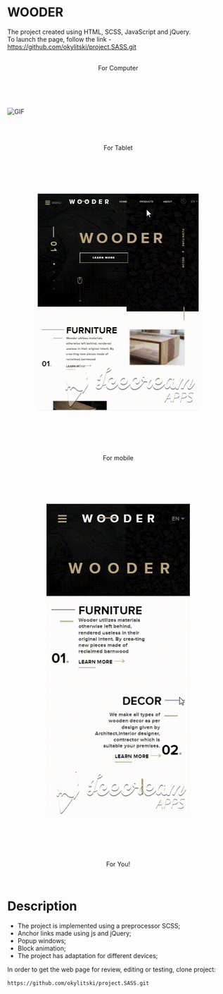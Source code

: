 # WOODER
The project created using HTML, SCSS, JavaScript and jQuery.<br>
To launch the page, follow the link - https://github.com/okylitski/project.SASS.git<br>
<br>
<p align = "center">For Сomputer</p><br>
<br>
<br>
<br>
<img src="/assets/image/Tablet.gif" alt="GIF" style="max-width:100%"><br>
<br>
<br>
<br>
<p align = "center">For Tablet</p><br>
<br>
<br>
<br>
<p align = "center"><img src="/assets/image/pad.gif" alt="GIF" style="max-width:100%"></p><br>
<br>
<br>
<br>
<p align = "center">For mobile</p><br>
<br>
<br>
<br>
<p align = "center"><img src="/assets/image/mob.gif" alt="GIF" style="max-width:100%"></p><br>
<br>
<br>
<br>
<p align = "center">For You!</p><br>


# Description
- The project is implemented using a preprocessor SCSS;
- Anchor links made using js and jQuery;
- Popup windows;
- Block animation;
- The project has adaptation for different devices;

In order to get the web page for review, editing or testing, clone project:
```
https://github.com/okylitski/project.SASS.git
```
